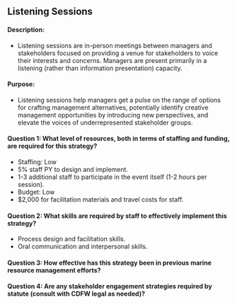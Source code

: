 ## Listening Sessions
#### Description: 
- Listening sessions are in-person meetings between managers and stakeholders focused on providing a venue for stakeholders to voice their interests and concerns. Managers are present primarily in a listening (rather than information presentation) capacity.

#### Purpose:
-   Listening sessions help managers get a pulse on the range of options for crafting management alternatives, potentially identify creative management opportunities by introducing new perspectives, and elevate the voices of underrepresented stakeholder groups.

#### Question 1: What level of resources, both in terms of staffing and funding, are required for this strategy?
-	Staffing: Low
  -	 5% staff PY to design and implement.
  -  1-3 additional staff to participate in the event itself (1-2 hours per session).
-	Budget: Low
  -  $2,000 for facilitation materials and travel costs for staff.


#### Question 2: What skills are required by staff to effectively implement this strategy?
-	Process design and facilitation skills. 
-	Oral communication and interpersonal skills.

#### Question 3: How effective has this strategy been in previous marine resource management efforts? 
#### Question 4: Are any stakeholder engagement strategies required by statute (consult with CDFW legal as needed)? 
